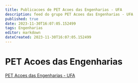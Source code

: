 ```yaml
---
title: Publicacoes de PET Acoes das Engenharias - UFA
description: feed do grupo PET Acoes das Engenharias - UFA
published: true
date: 2023-11-30T16:07:05.152499
tags: Engenharias
editor: markdown
dateCreated: 2023-11-30T16:07:05.152499
---
```


# PET Acoes das Engenharias
[PET Acoes das Engenharias - UFA](/grupo/13PETAcoesdasEngenhariasUFA.md)